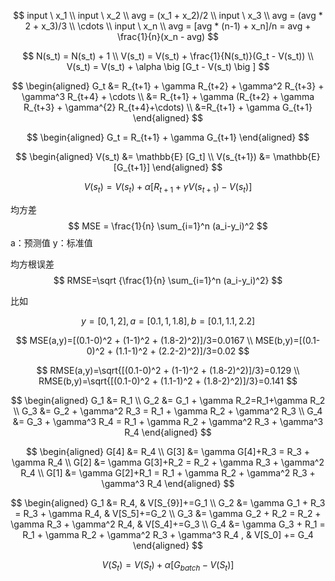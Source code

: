 
$$
input \ x_1
\\
input \ x_2
\\ 
avg = (x_1 + x_2)/2
\\
input \ x_3
\\
avg = (avg * 2 + x_3)/3
\\
\cdots
\\
input \ x_n
\\
avg = [avg * (n-1) + x_n]/n = avg + \frac{1}{n}(x_n - avg)
$$

$$
N(s_t) = N(s_t) + 1
\\
V(s_t) = V(s_t) + \frac{1}{N(s_t)}(G_t - V(s_t))
\\
V(s_t) = V(s_t) + \alpha \big [G_t - V(s_t) \big ]
$$

$$
\begin{aligned}
G_t &= R_{t+1} + \gamma R_{t+2}  + \gamma^2 R_{t+3} + \gamma^3 R_{t+4} + \cdots
\\
&= R_{t+1} + \gamma (R_{t+2}  + \gamma R_{t+3} + \gamma^{2} R_{t+4}+\cdots)
\\
&=R_{t+1} + \gamma G_{t+1}
\end{aligned}
$$

$$
\begin{aligned}
G_t = R_{t+1} + \gamma G_{t+1}
\end{aligned}
$$


$$
\begin{aligned}
V(s_t) &= \mathbb{E} [G_t]
\\
V(s_{t+1}) &= \mathbb{E} [G_{t+1}]
\end{aligned}
$$

$$
V(s_t) = V(s_t) + \alpha \big[ R_{t+1} + \gamma V(s_{t+1}) - V(s_t) \big]
$$


均方差
$$
MSE = \frac{1}{n} \sum_{i=1}^n (a_i-y_i)^2
$$
a：预测值
y：标准值

均方根误差
$$
RMSE=\sqrt {\frac{1}{n} \sum_{i=1}^n (a_i-y_i)^2}
$$

比如 

$$
y=[0,1,2], a=[0.1,1,1.8], b=[0.1,1.1,2.2]
$$

$$
MSE(a,y)=[(0.1-0)^2 + (1-1)^2 + (1.8-2)^2)]/3=0.0167
\\
MSE(b,y)=[(0.1-0)^2 + (1.1-1)^2 + (2.2-2)^2)]/3=0.02
$$

$$
RMSE(a,y)=\sqrt{[(0.1-0)^2 + (1-1)^2 + (1.8-2)^2)]/3}=0.129
\\
RMSE(b,y)=\sqrt{[(0.1-0)^2 + (1.1-1)^2 + (1.8-2)^2)]/3}=0.141
$$

$$
\begin{aligned}
G_1 &= R_1
\\
G_2 &= G_1 + \gamma R_2=R_1+\gamma R_2
\\
G_3 &= G_2 + \gamma^2 R_3 = R_1 + \gamma R_2 + \gamma^2 R_3
\\
G_4 &= G_3 + \gamma^3 R_4 = R_1 + \gamma R_2 + \gamma^2 R_3 + \gamma^3 R_4
\end{aligned}
$$


$$
\begin{aligned}
G[4] &= R_4
\\
G[3] &= \gamma G[4]+R_3 = R_3 + \gamma R_4
\\
G[2] &= \gamma G[3]+R_2 = R_2 + \gamma R_3 + \gamma^2 R_4
\\
G[1] &= \gamma G[2]+R_1 = R_1 + \gamma R_2 + \gamma^2 R_3 + \gamma^3 R_4 
\end{aligned}
$$

$$
\begin{aligned}
G_1 &= R_4, & V[S_{9}]+=G_1
\\
G_2 &= \gamma G_1 + R_3 = R_3 + \gamma R_4, & V[S_5]+=G_2
\\
G_3 &= \gamma G_2 + R_2 = R_2 + \gamma R_3 + \gamma^2 R_4, & V[S_4]+=G_3
\\
G_4 &= \gamma G_3 + R_1 = R_1 + \gamma R_2 + \gamma^2 R_3 + \gamma^3 R_4 , & V[S_0] += G_4
\end{aligned}
$$

$$
V(S_t) = V(S_t) + \alpha [G_{batch} - V(S_t)]
$$